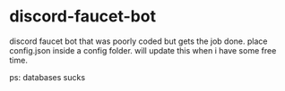 # discord-faucet-bot

discord faucet bot that was poorly coded but gets the job done.
place config.json inside a config folder.
will update this when i have some free time.

ps: databases sucks
